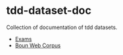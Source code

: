# tdd-dataset-doc
Collection of documentation of tdd datasets.

- [Exams](docs/TDD-C-202109-CC-005.md)
- [Boun Web Corpus](docs/%20TDD-C-202106-CC-015.md)